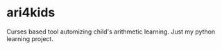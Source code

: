 # ari4kids

Curses based tool automizing child's arithmetic learning.
Just my python learning project.